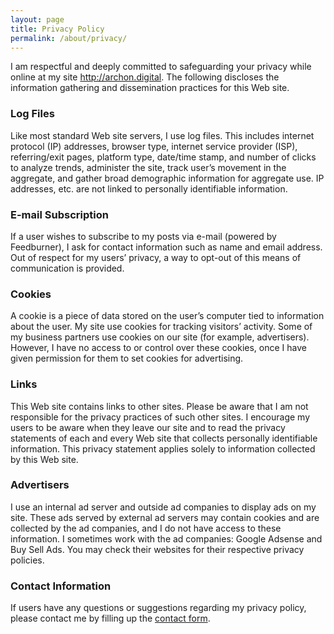 ```yaml
---
layout: page
title: Privacy Policy
permalink: /about/privacy/
---
```




<p class="lead">I am respectful and deeply committed to safeguarding your privacy while online at my site <a href="http://archon.digital">http://archon.digital</a>. The following discloses the information gathering and dissemination practices for this Web site.</p>

### Log Files

Like most standard Web site servers, I use log files. This includes internet protocol (IP) addresses, browser type, internet service provider (ISP), referring/exit pages, platform type, date/time stamp, and number of clicks to analyze trends, administer the site, track user’s movement in the aggregate, and gather broad demographic information for aggregate use. IP addresses, etc. are not linked to personally identifiable information.

### E-mail Subscription

If a user wishes to subscribe to my posts via e-mail (powered by Feedburner), I ask for contact information such as name and email address. Out of respect for my users’ privacy, a way to opt-out of this means of communication is provided.

### Cookies

A cookie is a piece of data stored on the user’s computer tied to information about the user. My site use cookies for tracking visitors’ activity. Some of my business partners use cookies on our site (for example, advertisers). However, I have no access to or control over these cookies, once I have given permission for them to set cookies for advertising.

### Links

This Web site contains links to other sites. Please be aware that I am not responsible for the privacy practices of such other sites. I encourage my users to be aware when they leave our site and to read the privacy statements of each and every Web site that collects personally identifiable information. This privacy statement applies solely to information collected by this Web site.

### Advertisers
I use an internal ad server and outside ad companies to display ads on my site. These ads served by external ad servers may contain cookies and are collected by the ad companies, and I do not have access to these information. I sometimes work with the ad companies: Google Adsense and Buy Sell Ads. You may check their websites for their respective privacy policies.

### Contact Information

If users have any questions or suggestions regarding my privacy policy, please contact me by filling up the [contact form](http://archon.digital/contact).